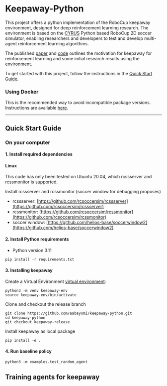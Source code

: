 # Keepaway-Python


This project offers a python implementation of the RoboCup keepaway environment, designed for deep reinforcement learning research. The environment is based on the [CYRUS](https://arxiv.org/abs/2211.08585) Python based RoboCup 2D soccer simulator, enabling researchers and developers to test and develop multi-agent reinforcement learning algorithms.

The published [paper](https://www.cs.utexas.edu/~pstone/Papers/bib2html/b2hd-AB05.html) and [code](https://github.com/tjpalmer/keepaway) outlines the motivation for keepaway for reinforcement learning and some initial research results using the environment.


To get started with this project, follow the instructions in the [Quick Start Guide](##Quick-Start-Guide).

### Using Docker

This is the recommended way to avoid incompatible package versions. Instructions are available [here](docs/docker.md).



<!-- * [RoboCup ](https://www.robocup.org/) [Soccer Simulation 2D League](https://rcsoccersim.github.io/) 2D simulation League
* [Server documentation](https://rcsoccersim.readthedocs.io/) RCSSServer Documentation -->

---
## Quick Start Guide

### On your computer

#### 1. Install required dependencies 
#### Linux

This code has only been tested on Ubuntu 20.04, which rcssserver and rcssmonitor is supported.

Install rcssserver and rcssmonitor (soccer window for debugging proposes)

- rcssserver: [https://github.com/rcsoccersim/rcssserver](https://github.com/rcsoccersim/rcssserver)
- rcssmonitor: [https://github.com/rcsoccersim/rcssmonitor](https://github.com/rcsoccersim/rcssmonitor)
- soccer window: [https://github.com/helios-base/soccerwindow2](https://github.com/helios-base/soccerwindow2)

#### 2. Install Python requirements

- Python version 3.11

```
pip install -r requirements.txt
```

#### 3. Installing keepaway


Create a Virtual Environment [virtual environment](https://docs.python.org/3/tutorial/venv.html):

```shell
python3 -m venv keepaway-env
source keepaway-env/bin/activate
```

Clone and checkout the release branch

```shell
git clone https://github.com/aabayomi/keepaway-python.git
cd keepaway-python
git checkout keepaway-release
```

Install keepaway as local package

```shell
pip install -e .
```
#### 4. Run baseline policy 
```shell
python3 -m examples.test_random_agent
```


## Training agents for keepaway

<!-- #### Baseline Policy

To run and test one of the three baseline polices by [Gregory Kuhlmann and Peter Stone](https://www.cs.utexas.edu/~pstone/Papers/bib2html/b2hd-AB05.html). Follow the command below. 

All three polices can be found in the directory -->

<!-- ```shell
keepaway/
    examples/
``` -->

<!-- For example running the Handcoded policy  -->

<!-- ```
cd keepaway
python3 examples/test_handcoded_agent.py
``` -->

<!-- #### Train Custom Policy -->

<!-- To train a custom multi-agent policy you can edit the policies directory.
```shell
keepaway/
    examples/
``` -->

<!-- Policies

```shell
keepaway/
    envs/
        policies/
``` -->

<!-- #### To view the running player in the soccerwindow/rcssmonitor

``` 
ctrl + C
```

#### Viewing Logs

The gameserver logs, error and keepaway logs are in the this directory

```shell
keepaway/
    logs/
``` -->
